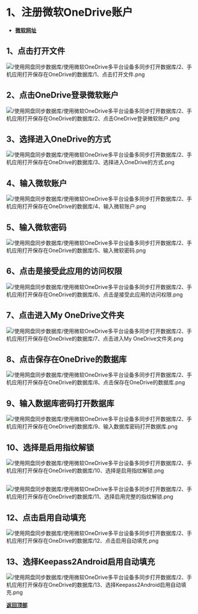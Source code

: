 # <a name="锚点0"></a>1、注册微软OneDrive账户
- [**微软网址**](https://login.live.com/)
## 1、点击打开文件
<p><img src="/使用网盘同步数据库/使用微软OneDrive多平台设备多同步打开数据库/2、手机应用打开保存在OneDrive的数据库/1、点击打开文件.png" alt="/使用网盘同步数据库/使用微软OneDrive多平台设备多同步打开数据库/2、手机应用打开保存在OneDrive的数据库/1、点击打开文件.png"/></p>

## 2、点击OneDrive登录微软账户
<p><img src="/使用网盘同步数据库/使用微软OneDrive多平台设备多同步打开数据库/2、手机应用打开保存在OneDrive的数据库/2、点击OneDrive登录微软账户.png" alt="/使用网盘同步数据库/使用微软OneDrive多平台设备多同步打开数据库/2、手机应用打开保存在OneDrive的数据库/2、点击OneDrive登录微软账户.png"/></p>

## 3、选择进入OneDrive的方式
<p><img src="/使用网盘同步数据库/使用微软OneDrive多平台设备多同步打开数据库/2、手机应用打开保存在OneDrive的数据库/3、选择进入OneDrive的方式.png" alt="/使用网盘同步数据库/使用微软OneDrive多平台设备多同步打开数据库/2、手机应用打开保存在OneDrive的数据库/3、选择进入OneDrive的方式.png"/></p>

## 4、输入微软账户
<p><img src="/使用网盘同步数据库/使用微软OneDrive多平台设备多同步打开数据库/2、手机应用打开保存在OneDrive的数据库/4、输入微软账户.png" alt="/使用网盘同步数据库/使用微软OneDrive多平台设备多同步打开数据库/2、手机应用打开保存在OneDrive的数据库/4、输入微软账户.png"/></p>

## 5、输入微软密码
<p><img src="/使用网盘同步数据库/使用微软OneDrive多平台设备多同步打开数据库/2、手机应用打开保存在OneDrive的数据库/5、输入微软密码.png" alt="/使用网盘同步数据库/使用微软OneDrive多平台设备多同步打开数据库/2、手机应用打开保存在OneDrive的数据库/5、输入微软密码.png"/></p>

## 6、点击是接受此应用的访问权限
<p><img src="/使用网盘同步数据库/使用微软OneDrive多平台设备多同步打开数据库/2、手机应用打开保存在OneDrive的数据库/6、点击是接受此应用的访问权限.png" alt="/使用网盘同步数据库/使用微软OneDrive多平台设备多同步打开数据库/2、手机应用打开保存在OneDrive的数据库/6、点击是接受此应用的访问权限.png"/></p>

## 7、点击进入My OneDrive文件夹
<p><img src="/使用网盘同步数据库/使用微软OneDrive多平台设备多同步打开数据库/2、手机应用打开保存在OneDrive的数据库/7、点击进入My OneDrive文件夹.png" alt="/使用网盘同步数据库/使用微软OneDrive多平台设备多同步打开数据库/2、手机应用打开保存在OneDrive的数据库/7、点击进入My OneDrive文件夹.png"/></p>

## 8、点击保存在OneDrive的数据库
<p><img src="/使用网盘同步数据库/使用微软OneDrive多平台设备多同步打开数据库/2、手机应用打开保存在OneDrive的数据库/8、点击保存在OneDrive的数据库.png" alt="/使用网盘同步数据库/使用微软OneDrive多平台设备多同步打开数据库/2、手机应用打开保存在OneDrive的数据库/8、点击保存在OneDrive的数据库.png"/></p>

## 9、输入数据库密码打开数据库
<p><img src="/使用网盘同步数据库/使用微软OneDrive多平台设备多同步打开数据库/2、手机应用打开保存在OneDrive的数据库/9、输入数据库密码打开数据库.png" alt="/使用网盘同步数据库/使用微软OneDrive多平台设备多同步打开数据库/2、手机应用打开保存在OneDrive的数据库/9、输入数据库密码打开数据库.png"/></p>

## 10、选择是启用指纹解锁
<p><img src="/使用网盘同步数据库/使用微软OneDrive多平台设备多同步打开数据库/2、手机应用打开保存在OneDrive的数据库/10、选择是启用指纹解锁.png" alt="/使用网盘同步数据库/使用微软OneDrive多平台设备多同步打开数据库/2、手机应用打开保存在OneDrive的数据库/10、选择是启用指纹解锁.png"/></p>

## 
<p><img src="/使用网盘同步数据库/使用微软OneDrive多平台设备多同步打开数据库/2、手机应用打开保存在OneDrive的数据库/11、选择启用完整的指纹解锁.png" alt="/使用网盘同步数据库/使用微软OneDrive多平台设备多同步打开数据库/2、手机应用打开保存在OneDrive的数据库/11、选择启用完整的指纹解锁.png"/></p>

## 12、点击启用自动填充
<p><img src="/使用网盘同步数据库/使用微软OneDrive多平台设备多同步打开数据库/2、手机应用打开保存在OneDrive的数据库/12、点击启用自动填充.png" alt="/使用网盘同步数据库/使用微软OneDrive多平台设备多同步打开数据库/2、手机应用打开保存在OneDrive的数据库/12、点击启用自动填充.png"/></p>

## 13、选择Keepass2Android启用自动填充
<p><img src="/使用网盘同步数据库/使用微软OneDrive多平台设备多同步打开数据库/2、手机应用打开保存在OneDrive的数据库/13、选择Keepass2Android启用自动填充.png" alt="/使用网盘同步数据库/使用微软OneDrive多平台设备多同步打开数据库/2、手机应用打开保存在OneDrive的数据库/13、选择Keepass2Android启用自动填充.png"/></p>

<a name="锚点2"></a><a href="#锚点0">**返回顶部**</a>